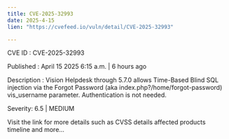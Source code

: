 ```yaml
---
title: CVE-2025-32993
date: 2025-4-15
lien: "https://cvefeed.io/vuln/detail/CVE-2025-32993"

---
```


CVE ID : CVE-2025-32993

Published :  April 15
2025
6:15 a.m. | 6 hours ago

Description : Vision Helpdesk through 5.7.0 allows Time-Based Blind SQL injection via the Forgot Password (aka index.php?/home/forgot-password) vis_username parameter. Authentication is not needed.

Severity: 6.5 | MEDIUM

Visit the link for more details
such as CVSS details
affected products
timeline
and more...
